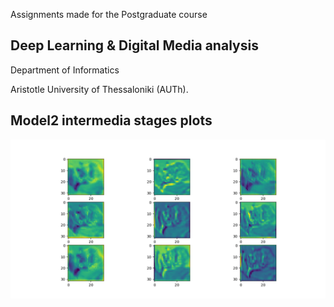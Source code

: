 Assignments made for the Postgraduate course

## Deep Learning & Digital Media analysis  

Department of Informatics  

Aristotle University of Thessaloniki (AUTh).



## Model2 intermedia stages plots

![alt text](https://github.com/gionanide/University_codingProjects/blob/master/Deep%20Learning%20%26%20Digital%20Media%20analysis/conv_begin.png)
